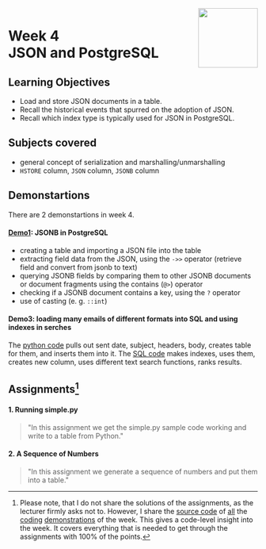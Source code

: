 <a href="../">
  <img src="/img/JSON_and_Natural_Language_Processing_in_PostgreSQL_logo.avif" width="120" align="right">
</a>

# Week 4 <br> JSON and PostgreSQL

## Learning Objectives
-  Load and store JSON documents in a table.
-  Recall the historical events that spurred on the adoption of JSON.
-  Recall which index type is typically used for JSON in PostgreSQL.

## Subjects covered
- general concept of serialization and marshalling/unmarshalling
- `HSTORE` column, `JSON` column, `JSONB` column

## Demonstartions

There are 2 demonstartions in week 4. 

#### [Demo1](./demo1.sql): JSONB in PostgreSQL

- creating a table and importing a JSON file into the table 
- extracting field data from the JSON, using the `->>` operator (retrieve field and convert from jsonb to text)
- querying JSONB fields by comparing them to other JSONB documents or document fragments using the contains (`@>`) operator
- checking if a JSONB document contains a key, using the `?` operator
- use of casting (e. g. `::int`)

#### Demo3: loading many emails of different formats into SQL and using indexes in serches

The [python code](./demo3.py) pulls out sent date, subject, headers, body, creates table for them, and inserts them into it. The [SQL code](./demo3.sql) makes indexes, uses them, creates new column, uses different text search functions, ranks results. 

## Assignments[^1]

#### 1. Running simple.py

>"In this assignment we get the simple.py sample code working and write to a table from Python."

#### 2. A Sequence of Numbers

> "In this assignment we generate a sequence of numbers and put them into a table."

[^1]:Please note, that I do not share the solutions of the assignments, as the lecturer firmly asks not to. However, I share the [source code](./demo1.py) of [all](./demo2.py) the [coding](./demo3.py) [demonstrations](./demo3.sql) of the week. This gives a code-level insight into the week. It covers everything that is needed to get through the assignments with 100% of the points.
